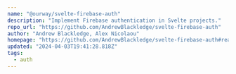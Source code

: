 ```yaml
---
name: "@ourway/svelte-firebase-auth"
description: "Implement Firebase authentication in Svelte projects."
repo_url: "https://github.com/AndrewBlackledge/svelte-firebase-auth"
author: "Andrew Blackledge, Alex Nicolaou"
homepage: "https://github.com/AndrewBlackledge/svelte-firebase-auth#readme"
updated: "2024-04-03T19:41:28.818Z"
tags: 
  - auth
---
```

